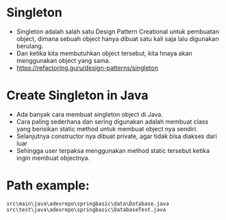 # Singleton
- Singleton adalah salah satu Design Pattern Creational untuk pembuatan object,
    dimana sebuah object hanya dibuat satu kali saja lalu digunakan berulang.
- Dan ketika kita membutuhkan object tersebut, kita hnaya akan menggunakan object yang sama.
- https://refactoring.guru/design-patterns/singleton 

# Create Singleton in Java
- Ada banyak cara membuat singleton object di Java.
- Cara paling sederhana dan sering digunakan adalah membuat class yang berisikan static method untuk
    membuat object nya sendiri.
- Selanjutnya constructor nya dibuat private, agar tidak bisa diakses dari luar
- Sehingga user terpaksa menggunakan method static tersebut ketika ingin membuat objectnya.

# Path example:
    src\main\java\adexrepo\springbasic\data\Database.java
    src\test\java\adexrepo\springbasic\DatabaseTest.java
